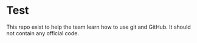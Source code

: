 # Test

This repo exist to help the team learn how to use git and GitHub. It should not contain any official code.

